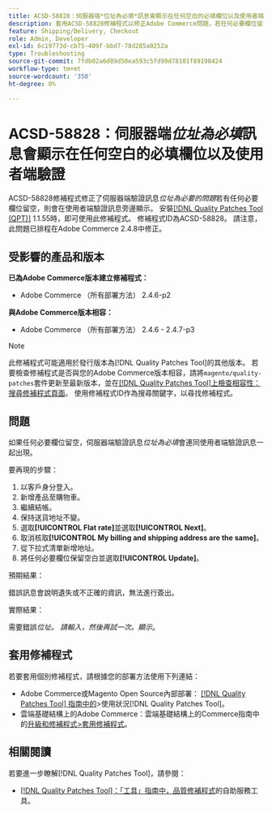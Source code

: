 ```yaml
---
title: ACSD-58828：伺服器端*位址為必填*訊息會顯示在任何空白的必填欄位以及使用者端驗證
description: 套用ACSD-58828修補程式以修正Adobe Commerce問題，若任何必要欄位留空，伺服器端驗證訊息*位址為必填*連同使用者端驗證訊息一併顯示。
feature: Shipping/Delivery, Checkout
role: Admin, Developer
exl-id: 6c19773d-cb75-409f-bbd7-78d285a0252a
type: Troubleshooting
source-git-commit: 7fdb02a6d89d50ea593c5fd99d78101f89198424
workflow-type: tm+mt
source-wordcount: '358'
ht-degree: 0%

---
```


# ACSD-58828：伺服器端&#x200B;*位址為必填*&#x200B;訊息會顯示在任何空白的必填欄位以及使用者端驗證

ACSD-58828修補程式修正了伺服器端驗證訊息&#x200B;*位址為必要的問題*&#x200B;若有任何必要欄位留空，則會在使用者端驗證訊息旁邊顯示。 安裝[[!DNL Quality Patches Tool (QPT)]](/help/tools/quality-patches-tool/quality-patches-tool-to-self-serve-quality-patches.md) 1.1.55時，即可使用此修補程式。 修補程式ID為ACSD-58828。 請注意，此問題已排程在Adobe Commerce 2.4.8中修正。

## 受影響的產品和版本

**已為Adobe Commerce版本建立修補程式：**
* Adobe Commerce （所有部署方法） 2.4.6-p2

**與Adobe Commerce版本相容：**
* Adobe Commerce （所有部署方法） 2.4.6 - 2.4.7-p3

>[!NOTE]
>
>此修補程式可能適用於發行版本為[!DNL Quality Patches Tool]的其他版本。 若要檢查修補程式是否與您的Adobe Commerce版本相容，請將`magento/quality-patches`套件更新至最新版本，並在[[!DNL Quality Patches Tool]上檢查相容性：搜尋修補程式頁面](https://experienceleague.adobe.com/tools/commerce-quality-patches/index.html?lang=zh-Hant)。 使用修補程式ID作為搜尋關鍵字，以尋找修補程式。

## 問題

如果任何必要欄位留空，伺服器端驗證訊息&#x200B;*位址為必填*&#x200B;會連同使用者端驗證訊息一起出現。

要再現的步驟：

1. 以客戶身分登入。
1. 新增產品至購物車。
1. 繼續結帳。
1. 保持送貨地址不變。
1. 選取&#x200B;**[!UICONTROL Flat rate]**&#x200B;並選取&#x200B;**[!UICONTROL Next]**。
1. 取消核取&#x200B;**[!UICONTROL My billing and shipping address are the same]**。
1. 從下拉式清單新增地址。
1. 將任何必要欄位保留空白並選取&#x200B;**[!UICONTROL Update]**。

預期結果：

錯誤訊息會說明遺失或不正確的資訊，無法進行簽出。

實際結果：

需要錯誤&#x200B;*位址。 請輸入，然後再試一次。顯示*。

## 套用修補程式

若要套用個別修補程式，請根據您的部署方法使用下列連結：

* Adobe Commerce或Magento Open Source內部部署： [[!DNL Quality Patches Tool] 指南中的](/help/tools/quality-patches-tool/usage.md)>使用狀況[!DNL Quality Patches Tool]。
* 雲端基礎結構上的Adobe Commerce：雲端基礎結構上的Commerce指南中的[升級和修補程式>套用修補程式](https://experienceleague.adobe.com/docs/commerce-cloud-service/user-guide/develop/upgrade/apply-patches.html?lang=zh-Hant)。

## 相關閱讀

若要進一步瞭解[!DNL Quality Patches Tool]，請參閱：

* [[!DNL Quality Patches Tool]：「工具」指南中，品質修補程式](/help/tools/quality-patches-tool/quality-patches-tool-to-self-serve-quality-patches.md)的自助服務工具。
